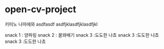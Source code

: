 # open-cv-project
키미노 나마에와
asdfasdf
asdfjklasdfjklasdfjkl

snack 1 : 양파링
snack 2 : 꿀꽈배기
snack 3 :도도한 나쵸
snack 3 :도도한 나쵸
snack 3 :도도한 나쵸
